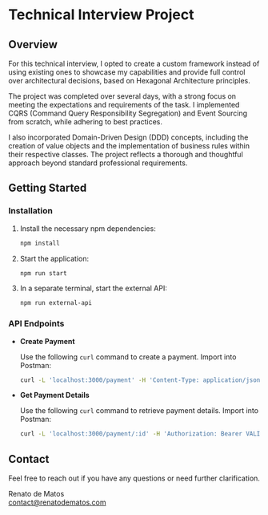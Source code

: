 # Technical Interview Project

## Overview

For this technical interview, I opted to create a custom framework instead of using existing ones to showcase my capabilities and provide full control over architectural decisions, based on Hexagonal Architecture principles.

The project was completed over several days, with a strong focus on meeting the expectations and requirements of the task. I implemented CQRS (Command Query Responsibility Segregation) and Event Sourcing from scratch, while adhering to best practices.

I also incorporated Domain-Driven Design (DDD) concepts, including the creation of value objects and the implementation of business rules within their respective classes. The project reflects a thorough and thoughtful approach beyond standard professional requirements.

## Getting Started

### Installation

1. Install the necessary npm dependencies:

   ```bash
   npm install
   ```

2. Start the application:

   ```bash
   npm run start
   ```

3. In a separate terminal, start the external API:

   ```bash
   npm run external-api
   ```

### API Endpoints

- **Create Payment**

  Use the following `curl` command to create a payment. Import into Postman:

  ```bash
  curl -L 'localhost:3000/payment' -H 'Content-Type: application/json' -H 'Authorization: Bearer VALID_AUTH_TOKEN' -d '{ "pixKey": "1234567890", "amount": 1000.00 }'
  ```

- **Get Payment Details**

  Use the following `curl` command to retrieve payment details. Import into Postman:

  ```bash
  curl -L 'localhost:3000/payment/:id' -H 'Authorization: Bearer VALID_AUTH_TOKEN'
  ```

## Contact

Feel free to reach out if you have any questions or need further clarification.

Renato de Matos  
contact@renatodematos.com
